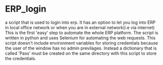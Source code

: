# ERP_login
a script that is used to login into erp.
It has an option to let you log into ERP in local office network or when you are in external network(i.e via internet)
This is the first 'easy' step to automate the whole ERP platform.
The script is written in python and uses Selenium for automating the web requests.
This script doesn't include environment variables for storing credentials because the user of the window has no admin previlages.
Instead a dictionary that is called 'Pass' must be created on the same directory with this script to store the credentials.
